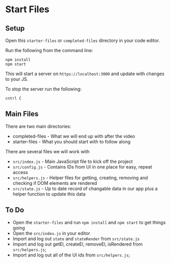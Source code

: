 # Start Files

## Setup

Open this `starter-files` or `completed-files` directory in your code editor.

Run the following from the command line:

```
npm install
npm start
```

This will start a server on `https://localhost:3000` and update with changes to your JS.

To stop the server run the following:

```
cntrl C
```

## Main Files

There are two main directories:

- completed-files - What we will end up with after the video
- starter-files - What you should start with to follow along

There are several files we will work with

- `src/index.js` - Main JavaScript file to kick off the project
- `src/config.js` - Contains IDs from UI in one place for easy, repeat access
- `src/helpers.js` - Helper files for getting, creating, removing and checking if DOM elements are rendered
- `src/state.js` - Up to date record of changable data in our app plus a helper function to update this data

## To Do

- Open the `starter-files` and run `npm install` and `npm start` to get things going
- Open the `src/index.js` in your editor
- Import and log out `state` and `stateRender` from `src/state.js`
- Import and log out getEl, createEl, removeEl, isRendered from `src/helpers.js`;
- Import and log out all of the UI ids from `src/helpers.js`;


